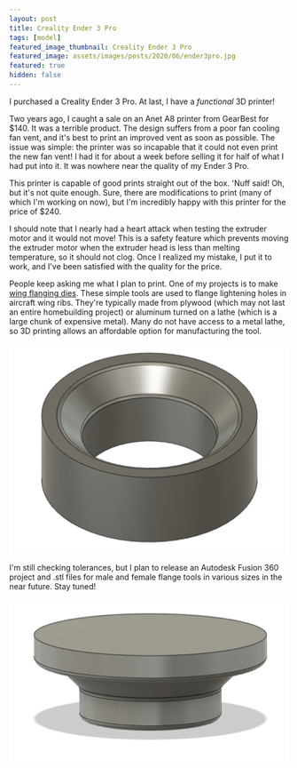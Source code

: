 ```yaml
---
layout: post
title: Creality Ender 3 Pro
tags: [model]
featured_image_thumbnail: Creality Ender 3 Pro
featured_image: assets/images/posts/2020/06/ender3pro.jpg
featured: true
hidden: false
---
```


I purchased a Creality Ender 3 Pro.
At last, I have a *functional* 3D printer!

Two years ago, I caught a sale on an Anet A8 printer from GearBest for $140.
It was a terrible product.
The design suffers from a poor fan cooling fan vent, and it's best to print an improved vent as soon as possible.
The issue was simple:
the printer was so incapable that it could not even print the new fan vent!
I had it for about a week before selling it for half of what I had put into it.
It was nowhere near the quality of my Ender 3 Pro.

This printer is capable of good prints straight out of the box.
'Nuff said!
Oh, but it's not quite enough.
Sure, there are modifications to print (many of which I'm working on now), but I'm incredibly happy with this printer for the price of $240.

I should note that I nearly had a heart attack when testing the extruder motor and it would not move!
This is a safety feature which prevents moving the extruder motor when the extruder head is less than melting temperature, so it should not clog.
Once I realized my mistake, I put it to work, and I've been satisfied with the quality for the price.

People keep asking me what I plan to print.
One of my projects is to make [wing flanging dies](https://www.youtube.com/watch?v=rlUth-Lt474).
These simple tools are used to flange lightening holes in aircraft wing ribs.
They're typically made from plywood (which may not last an entire homebuilding project) or aluminum turned on a lathe (which is a large chunk of expensive metal).
Many do not have access to a metal lathe, so 3D printing allows an affordable option for manufacturing the tool.

![Female Flange Die](assets/images/posts/2020/06/flange_female.jpg)

I'm still checking tolerances, but I plan to release an Autodesk Fusion 360 project and .stl files for male and female flange tools in various sizes in the near future.
Stay tuned!

![Male Flange Die](assets/images/posts/2020/06/flange_male.jpg)


